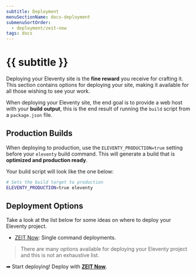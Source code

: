 ```yaml
---
subtitle: Deployment
menuSectionName: docs-deployment
submenuSortOrder:
  - deployment/zeit-now
tags: docs
---
```


# {{ subtitle }}

Deploying your Eleventy site is the **fine reward** you receive for crafting it. This section contains options for deploying your site, making it available for all those wishing to see your work.

When deploying your Eleventy site, the end goal is to provide a web host with your **build output**, this is the end result of running the `build` script from a `package.json` file.

## Production Builds

When deploying to production, use the `ELEVENTY_PRODUCTION=true` setting before your `eleventy` build command. This will generate a build that is **optimized and production ready**.

Your build script will look like the one below:

```bash
# Sets the build target to production
ELEVENTY_PRODUCTION=true eleventy
```

## Deployment Options

Take a look at the list below for some ideas on where to deploy your Eleventy project.

- [ZEIT Now](/docs/zeit-now/): Single command deployments.

> There are many options available for deploying your Eleventy project and this is not an exhaustive list.

➡ Start deploying! Deploy with [**ZEIT Now**](/docs/zeit-now/).
